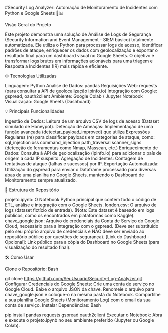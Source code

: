 #Security Log Analyzer: Automação de Monitoramento de Incidentes com Python e Google Sheets 🐍📊
 
 
Visão Geral do Projeto
 
Este projeto demonstra uma solução de Análise de Logs de Segurança (Security Information and Event Management - SIEM básico) totalmente automatizada. Ele utiliza o Python para processar logs de acesso, identificar padrões de ataque, enriquecer os dados com geolocalização e exportar o resultado final para um dashboard visual no Google Sheets.
O objetivo é transformar logs brutos em informações acionáveis para uma triagem e Resposta a Incidentes (IR) mais rápida e eficiente.
 
⚙️ Tecnologias Utilizadas
 
Linguagem: Python
Análise de Dados: pandas
Requisições Web: requests (para consultar a API de geolocalização ipinfo.io)
Integração com Google: gspread, oauth2client
Ambiente: Google Colab / Jupyter Notebook
Visualização: Google Sheets (Dashboard)
 
💡 Principais Funcionalidades
 
Ingestão de Dados: Leitura de um arquivo CSV de logs de acesso (Dataset simulado de Honeypot).
Detecção de Ameaças: Implementação de uma função avançada (detectar_payload_improved) que utiliza Expressões Regulares (re) para classificar payloads em categorias de ataque, como:
sql_injection
xss
command_injection
path_traversal
scanner_signs (detecção de ferramentas como Nmap, Masscan, etc.)
Enriquecimento de Dados: Consulta à API de geolocalização (ipinfo.io) para adicionar o país de origem a cada IP suspeito.
Agregação de Incidentes: Contagem de tentativas de ataque (falhas e sucessos) por IP.
Exportação Automatizada: Utilização do gspread para enviar o Dataframe processado para diversas abas de uma planilha no Google Sheets, mantendo o Dashboard de Monitoramento sempre atualizado.
 
💾 Estrutura do Repositório
 
projeto.ipynb: O Notebook Python principal que contém todo o código de ETL, análise e integração com o Google Sheets.
london.csv: O arquivo de logs (dataset fictício de entrada). (Nota: Este dataset é baseado em logs públicos, como os encontrados em plataformas como Kaggle).
chave_google.json: Arquivo de credenciais da Conta de Serviço do Google Cloud, necessário para a integração com o gspread. (Deve ser substituído pelo seu próprio arquivo de credenciais e NÃO deve ser enviado ao repositório público por questões de segurança).
[Link do Dashboard - Opcional]: Link público para a cópia do Dashboard no Google Sheets (para visualização do resultado final).
 
🛠️ Como Usar
 
Clone o Repositório:
Bash
 
git clone https://github.com/SeuUsuario/Security-Log-Analyzer.git
Configurar Credenciais do Google Sheets:
Crie uma conta de serviço no Google Cloud.
Baixe o arquivo JSON da chave.
Renomeie o arquivo para chave_google.json e coloque-o na mesma pasta do Notebook.
Compartilhe a sua planilha Google Sheets (Monitoramento Log) com o email da sua conta de serviço.
Instalar Dependências:
Bash
 
pip install pandas requests gspread oauth2client
Executar o Notebook: Abra e execute o projeto.ipynb no seu ambiente preferido (Jupyter ou Google Colab).
